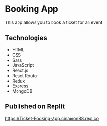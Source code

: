 # Booking App
This app allows you to book a ticket for an event

## Technologies
- HTML
- CSS
- Sass
- JavaScript
- React.js
- React Router
- Redux
- Express
- MongoDB

## Published on Replit
https://Ticket-Booking-App.cinamon88.repl.co
